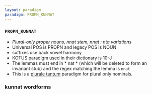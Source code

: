 ```yaml
---
layout: paradigm
paradigm: PROPN_KUNNAT
---
```

### ` PROPN_KUNNAT `

* _Plural-only proper nouns, nnat stem, nnat : nta variations_
* Universal POS is PROPN and legacy POS is NOUN
* suffixes use back vowel harmony
* KOTUS paradigm used in their dictionary is 10-J
* The lemmas must end in * nat * (which will be deleted to form an invariant stub) and the regex matching the lemma is ` nnat `
* This is a [plurale tantum](https://en.wikipedia.org/wiki/Plurale_tantum) paradigm for plural only nominals.

### kunnat wordforms


